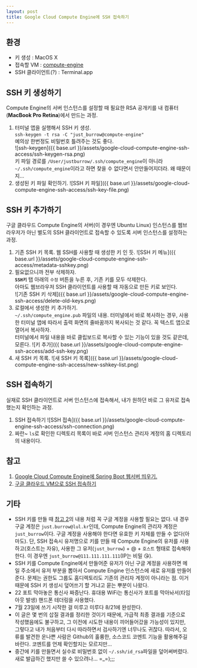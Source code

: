 ```yaml
---
layout: post
title: Google Cloud Compute Engine에 SSH 접속하기
---
```


## 환경

* 키 생성 : MacOS X
* 접속할 VM : [compute-engine](#ref-1)
* SSH 클라이언트(?) : Terminal.app

## SSH 키 생성하기

Compute Engine의 서버 인스턴스를 설정할 때 필요한 RSA 공개키를 내 컴퓨터(**MacBook Pro Retina**)에서 만드는 과정.

1. 터미널 앱을 실행해서 SSH 키 생성.<br/>
`ssh-keygen -t rsa -C "just_burrow@compute-engine"`<br/>
예의상 한번정도 비밀번호 틀려주는 것도 좋다.<br/>
![ssh-keygen]({{ base.url }}/assets/google-cloud-compute-engine-ssh-access/ssh-keygen-rsa.png)<br/>
키 파일 경로를 `/User/justburrow/.ssh/compute_engine`이 아니라 `~/.ssh/compute_engine`이라고 하면 찾을 수 없다면서 안만들어지더라. 왜 때문이지...
2. 생성된 키 파일 확인하기.
![SSH 키 파일]({{ base.url }}/assets/google-cloud-compute-engine-ssh-access/ssh-key-file.png)

## SSH 키 추가하기

구글 클라우드 Compute Engine의 서버(이 경우엔 Ubuntu Linux) 인스턴스를 웹브라우저가 아닌 별도의 SSH 클라이언트로 접속할 수 있도록 서버 인스턴스를 설정하는 과정.

1. 기존 SSH 키 목록. 웹 SSH를 사용할 때 생성한 키 인 듯.
![SSH 키 메뉴]({{ base.url }}/assets/google-cloud-compute-engine-ssh-access/metadata-sshkey.png)
2. 필요없으니까 전부 삭제하자.<br/>
**`SSH키`** 탭 아래의 `수정` 버튼을 누른 후, 기존 키를 모두 삭제한다.<br/>
아마도 웹브라우저 SSH 클라이언트를 사용할 때 자동으로 만든 키로 보인다.<br/>
![기존 SSH 키 삭제]({{ base.url }}/assets/google-cloud-compute-engine-ssh-access/delete-old-keys.png)
3. 로컬에서 생성한 키 추가하기.<br/>
`~/.ssh/compute_engine.pub` 파일의 내용. 터미널에서 바로 복사하는 경우, 사용한 터미널 앱에 따라서 출력 화면의 줄바꿈까지 복사되는 것 같다. 꼭 텍스트 앱으로 열어서 복사하자.<br/>
터미널에서 파일 내용을 바로 클립보드로 복사할 수 있는 기능이 있을 것도 같은데, 모른다.
![키 추가]({{ base.url }}/assets/google-cloud-compute-engine-ssh-access/add-ssh-key.png)
4. 새 SSH 키 목록.
![새 SSH 키 목록]({{ base.url }}/assets/google-cloud-compute-engine-ssh-access/new-sshkey-list.png)

## SSH 접속하기

실재로 SSH 클라이언트로 서버 인스턴스에 접속해서, 내가 원하던 바로 그 유저로 접속했는지 확인하는 과정.

1. SSH 접속하기
![SSH 접속]({{ base.url }}/assets/google-cloud-compute-engine-ssh-access/ssh-connection.png)
2. 짜란~ `ls`로 확인한 디렉토리 목록이 바로 서버 인스턴스 관리자 계정의 홈 디렉토리의 내용이다.

## 참고

1. <span id="ref-1"/>[Google Cloud Compute Engine에 Spring Boot 웹서버 띄우기.](/2016/07/15/google-cloud-compute-engine-spring-boot.html)
2. <span id="ref-2"/>[구글 클라우드 VM으로 SSH 접속하기](http://bcho.tistory.com/1103)

## 기타

* SSH 키를 만들 때 [참고 2](#ref-2)의 내용 처럼 꼭 구글 계정을 사용할 필요는 없다. 내 경우 구글 계정은 `just.burrow@lul.kr`인데, Compute Engine의 관리자 계정은 `just_burrow`이다. 구글 계정을 사용해야 한다면 유효한 키 자체를 만들 수 없다(아마도). 단, SSH 접속시 유저명으로 키를 만들 때 Compute Engine의 유저를 사용하고(호스트는 자유), 사용한 그 유저(`just_burrow`) + @ + `호스트` 형태로 접속해야 한다. 이 경우엔 `just_burrow@111.111.111.111`(IP는 비밀 😘).
* SSH 키를 Compute Engine에서 만들어준 유저가 아닌 구글 계정을 사용하면 메일 주소에서 유저 부분을 뽑아서 Compute Engine 인스턴스에 새로 유저를 만들어준다. 문제는 권한도 그룹도 홈디렉토리도 기존의 관리자 계정이 아니라는 점. 이거 때문에 SSH 키 생성시 덮어쓰기 할 거냐고 묻는 뿌분이 나왔다.
* 22 포트 막아놓은 통신사 짜증난다. 휴대용 WiFi는 통신사가 포트를 막아놔서(타임아웃 발생) 핸드폰 테더링을 사용했다.
* 7월 23일에 쓰기 시작한 걸 미루고 미루다 8/21에 완성한다.
* 이 글은 몇 번의 삽질 결과를 정리한 것이기 때문에, 가급적 최종 결과를 기준으로 작성했음에도 불구하고, 그 이전에 시도한 내용이 끼어들어갔을 가능성이 있지만, 그렇다고 내가 처음부터 다시 따라하면서 검사하기엔 너무나도 귀찮다. 따라서, 오류를 발견한 운나쁜 사람은 Github의 훌륭한, 소스코드 코멘트 기능을 활용해주길 바란다. 코멘트를 언제 확인할지는 모르지만...
* 중간에 키를 만들면서 실수로 비밀번호 없이 `~/.ssh/id_rsa`파일을 덮어써버렸다. 새로 발급하긴 했지만 쓸 수 있으려나... =_=);;;
